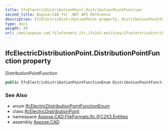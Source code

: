 ```yaml
---
title: IfcElectricDistributionPoint.DistributionPointFunction
second_title: Aspose.CAD for .NET API Reference
description: IfcElectricDistributionPoint property. DistributionPointFunction
type: docs
weight: 20
url: /net/aspose.cad.fileformats.ifc.ifc2x3.entities/ifcelectricdistributionpoint/distributionpointfunction/
---
```

## IfcElectricDistributionPoint.DistributionPointFunction property

DistributionPointFunction

```csharp
public IfcElectricDistributionPointFunctionEnum DistributionPointFunction { get; set; }
```

### See Also

* enum [IfcElectricDistributionPointFunctionEnum](../../../aspose.cad.fileformats.ifc.ifc2x3.types/ifcelectricdistributionpointfunctionenum/)
* class [IfcElectricDistributionPoint](../)
* namespace [Aspose.CAD.FileFormats.Ifc.IFC2X3.Entities](../../ifcelectricdistributionpoint/)
* assembly [Aspose.CAD](../../../)


